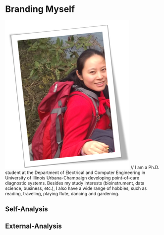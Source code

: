 # Branding Myself
![image](https://github.com/FuAdventure/Brand-Yourself/blob/master/Me.PNG)
//
I am a Ph.D. student at the Department of Electrical and Computer Engineering in University of Illinois Urbana-Champaign developing point-of-care diagnostic systems. Besides my study interests (bioinstrument, data science, business, etc.), I also have a wide range of hobbies, such as reading, traveling, playing flute, dancing and gardening. 

## Self-Analysis

## External-Analysis

##

##
